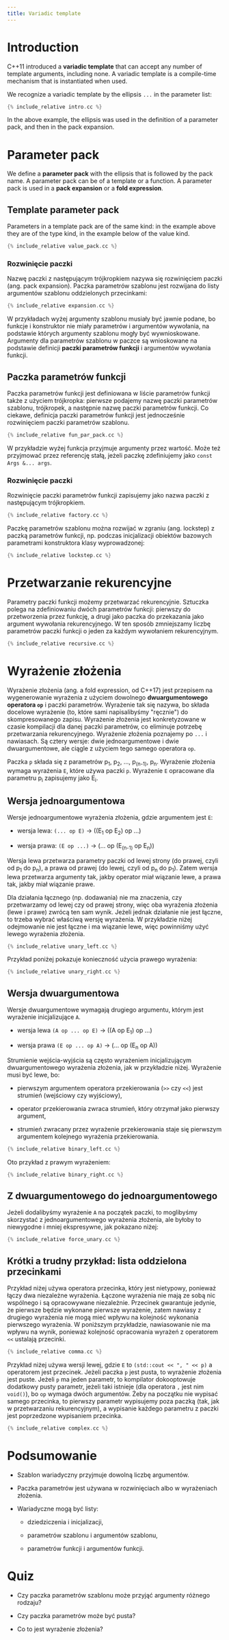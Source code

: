 ```yaml
---
title: Variadic template
---
```


# Introduction

C++11 introduced a **variadic template** that can accept any number of
template arguments, including none.  A variadic template is a
compile-time mechanism that is instantiated when used.

We recognize a variadic template by the ellipsis `...` in the
parameter list:

```cpp
{% include_relative intro.cc %}
```

In the above example, the ellipsis was used in the definition of a
parameter pack, and then in the pack expansion.

# Parameter pack

We define a **parameter pack** with the ellipsis that is followed by
the pack name.  A parameter pack can be of a template or a function.
A parameter pack is used in a **pack expansion** or a **fold
expression**.

## Template parameter pack

Parameters in a template pack are of the same kind: in the example
above they are of the type kind, in the example below of the value
kind.

```cpp
{% include_relative value_pack.cc %}
```

### Rozwinięcie paczki

Nazwę paczki z następującym trójkropkiem nazywa się rozwinięciem
paczki (ang. pack expansion).  Paczka parametrów szablonu jest
rozwijana do listy argumentów szablonu oddzielonych przecinkami:

```cpp
{% include_relative expansion.cc %}
```

W przykładach wyżej argumenty szablonu musiały być jawnie podane, bo
funkcje i konstruktor nie miały parametrów i argumentów wywołania, na
podstawie których argumenty szablonu mogły być wywnioskowane.
Argumenty dla parametrów szablonu w paczce są wnioskowane na podstawie
definicji **paczki parametrów funkcji** i argumentów wywołania
funkcji.

## Paczka parametrów funkcji

Paczka parametrów funkcji jest definiowana w liście parametrów funkcji
także z użyciem trójkropka: pierwsze podajemy nazwę paczki parametrów
szablonu, trójkropek, a następnie nazwę paczki parametrów funkcji.  Co
ciekawe, definicja paczki parametrów funkcji jest jednocześnie
rozwinięciem paczki parametrów szablonu.

```cpp
{% include_relative fun_par_pack.cc %}
```

W przykładzie wyżej funkcja przyjmuje argumenty przez wartość.  Może
też przyjmować przez referencję stałą, jeżeli paczkę zdefiniujemy jako
`const Args &... args`.

### Rozwinięcie paczki

Rozwinięcie paczki parametrów funkcji zapisujemy jako nazwa paczki z
następującym trójkropkiem.

```cpp
{% include_relative factory.cc %}
```

Paczkę parametrów szablonu można rozwijać w zgraniu (ang. lockstep) z
paczką parametrów funkcji, np. podczas inicjalizacji obiektów bazowych
parametrami konstruktora klasy wyprowadzonej:

```cpp
{% include_relative lockstep.cc %}
```

# Przetwarzanie rekurencyjne

Parametry paczki funkcji możemy przetwarzać rekurencyjnie.  Sztuczka
polega na zdefiniowaniu dwóch parametrów funkcji: pierwszy do
przetworzenia przez funkcję, a drugi jako paczka do przekazania jako
argument wywołania rekurencyjnego.  W ten sposób zmniejszamy liczbę
parametrów paczki funkcji o jeden za każdym wywołaniem rekurencyjnym.

```cpp
{% include_relative recursive.cc %}
```

# Wyrażenie złożenia

Wyrażenie złożenia (ang. a fold expression, od C++17) jest przepisem
na wygenerowanie wyrażenia z użyciem dowolnego **dwuargumentowego
operatora `op`** i paczki parametrów.  Wyrażenie tak się nazywa, bo
składa docelowe wyrażenie (to, które sami napisalibyśmy "ręcznie") do
skompresowanego zapisu.  Wyrażenie złożenia jest konkretyzowane w
czasie kompilacji dla danej paczki parametrów, co eliminuje potrzebę
przetwarzania rekurencyjnego.  Wyrażenie złożenia poznajemy po `...` i
nawiasach.  Są cztery wersje: dwie jednoargumentowe i dwie
dwuargumentowe, ale ciągle z użyciem tego samego operatora `op`.

Paczka `p` składa się z parametrów p<sub>1</sub>, p<sub>2</sub>, ...,
p<sub>(n-1)</sub>, p<sub>n</sub>.  Wyrażenie złożenia wymaga wyrażenia
`E`, które używa paczki `p`.  Wyrażenie `E` opracowane dla parametru
p<sub>i</sub> zapisujemy jako E<sub>i</sub>.

## Wersja jednoargumentowa

Wersje jednoargumentowe wyrażenia złożenia, gdzie argumentem jest `E`:

* wersja lewa: `(... op E)` -> ((E<sub>1</sub> op E<sub>2</sub>) op ...)

* wersja prawa: `(E op ...)` -> (... op (E<sub>(n-1)</sub> op E<sub>n</sub>))

Wersja lewa przetwarza parametry paczki od lewej strony (do prawej,
czyli od p<sub>1</sub> do p<sub>n</sub>), a prawa od prawej (do lewej,
czyli od p<sub>n</sub> do p<sub>1</sub>).  Zatem wersja lewa
przetwarza argumenty tak, jakby operator miał wiązanie lewe, a prawa
tak, jakby miał wiązanie prawe.

Dla działania łącznego (np. dodawania) nie ma znaczenia, czy
przetwarzamy od lewej czy od prawej strony, więc oba wyrażenia
złożenia (lewe i prawe) zwrócą ten sam wynik.  Jeżeli jednak działanie
nie jest łączne, to trzeba wybrać właściwą wersję wyrażenia.  W
przykładzie niżej odejmowanie nie jest łączne i ma wiązanie lewe, więc
powinniśmy użyć lewego wyrażenia złożenia.

```cpp
{% include_relative unary_left.cc %}
```

Przykład poniżej pokazuje konieczność użycia prawego wyrażenia:

```cpp
{% include_relative unary_right.cc %}
```

## Wersja dwuargumentowa

Wersje dwuargumentowe wymagają drugiego argumentu, którym jest
wyrażenie inicjalizujące `A`.

* wersja lewa `(A op ... op E)` -> ((A op E<sub>1</sub>) op ...)

* wersja prawa `(E op ... op A)` -> (... op (E<sub>n</sub> op A))

Strumienie wejścia-wyjścia są często wyrażeniem inicjalizującym
dwuargumentowego wyrażenia złożenia, jak w przykładzie niżej.
Wyrażenie musi być lewe, bo:

* pierwszym argumentem operatora przekierowania (`>>` czy `<<`) jest
  strumień (wejściowy czy wyjściowy),

* operator przekierowania zwraca strumień, który otrzymał jako pierwszy
  argument,

* strumień zwracany przez wyrażenie przekierowania staje się pierwszym
  argumentem kolejnego wyrażenia przekierowania.

```cpp
{% include_relative binary_left.cc %}
```

Oto przykład z prawym wyrażeniem:

```cpp
{% include_relative binary_right.cc %}
```

## Z dwuargumentowego do jednoargumentowego

Jeżeli dodalibyśmy wyrażenie `A` na początek paczki, to moglibyśmy
skorzystać z jednoargumentowego wyrażenia złożenia, ale byłoby to
niewygodne i mniej ekspresywne, jak pokazano niżej:

```cpp
{% include_relative force_unary.cc %}
```

## Krótki a trudny przykład: lista oddzielona przecinkami

Przykład niżej używa operatora przecinka, który jest nietypowy,
ponieważ łączy dwa niezależne wyrażenia.  Łączone wyrażenia nie mają
ze sobą nic wspólnego i są opracowywane niezależnie.  Przecinek
gwarantuje jedynie, że pierwsze będzie wykonane pierwsze wyrażenie,
zatem nawiasy z drugiego wyrażenia nie mogą mieć wpływu na kolejność
wykonania pierwszego wyrażenia.  W poniższym przykładzie, nawiasowanie
nie ma wpływu na wynik, ponieważ kolejność opracowania wyrażeń z
operatorem `<<` ustalają przecinki.

```cpp
{% include_relative comma.cc %}
```

Przykład niżej używa wersji lewej, gdzie `E` to `(std::cout << ", " <<
p)` a operatorem jest przecinek.  Jeżeli paczka `p` jest pusta, to
wyrażenie złożenia jest puste.  Jeżeli `p` ma jeden parametr, to
kompilator dokooptowuje dodatkowy pusty parametr, jeżeli taki istnieje
(dla operatora `,` jest nim `void()`), bo `op` wymaga dwóch
argumentów.  Żeby na początku nie wypisać samego przecinka, to
pierwszy parametr wypisujemy poza paczką (tak, jak w przetwarzaniu
rekurencyjnym), a wypisanie każdego parametru z paczki jest
poprzedzone wypisaniem przecinka.

```cpp
{% include_relative complex.cc %}
```

# Podsumowanie

* Szablon wariadyczny przyjmuje dowolną liczbę argumentów.

* Paczka parametrów jest używana w rozwinięciach albo w wyrażeniach
  złożenia.

* Wariadyczne mogą być listy:

  - dziedziczenia i inicjalizacji,

  - parametrów szablonu i argumentów szablonu,

  - parametrów funkcji i argumentów funkcji.

# Quiz

* Czy paczka parametrów szablonu może przyjąć argumenty różnego
  rodzaju?

* Czy paczka parametrów może być pusta?

* Co to jest wyrażenie złożenia?
